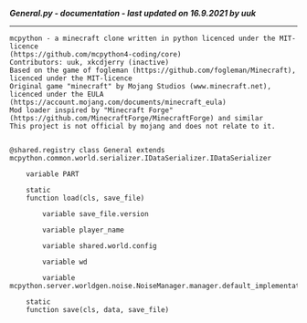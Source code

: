 ***General.py - documentation - last updated on 16.9.2021 by uuk***
___

    mcpython - a minecraft clone written in python licenced under the MIT-licence 
    (https://github.com/mcpython4-coding/core)
    Contributors: uuk, xkcdjerry (inactive)
    Based on the game of fogleman (https://github.com/fogleman/Minecraft), licenced under the MIT-licence
    Original game "minecraft" by Mojang Studios (www.minecraft.net), licenced under the EULA
    (https://account.mojang.com/documents/minecraft_eula)
    Mod loader inspired by "Minecraft Forge" (https://github.com/MinecraftForge/MinecraftForge) and similar
    This project is not official by mojang and does not relate to it.


    @shared.registry class General extends mcpython.common.world.serializer.IDataSerializer.IDataSerializer

        variable PART

        static
        function load(cls, save_file)

            variable save_file.version

            variable player_name

            variable shared.world.config

            variable wd

            variable mcpython.server.worldgen.noise.NoiseManager.manager.default_implementation

        static
        function save(cls, data, save_file)